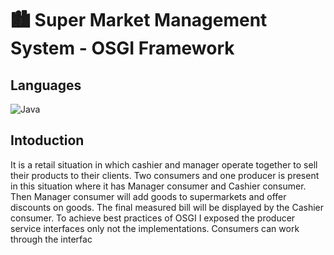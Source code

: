 # 🏙 Super Market Management System - OSGI Framework

## Languages

![Java](https://img.shields.io/badge/Language-Java-red)

## Intoduction

It is a retail situation in which cashier and manager operate together to sell their products to their clients. Two consumers and one producer is present in this situation where it has Manager consumer and Cashier consumer. Then Manager consumer will add goods to supermarkets and offer discounts on goods. The final measured bill will be displayed by the Cashier consumer. To achieve best practices of OSGI I exposed the producer service interfaces only not the implementations. Consumers can work through the interfac
